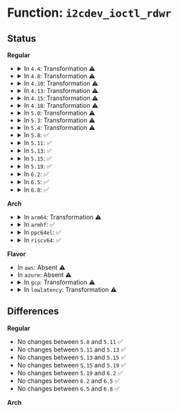 # Function: <code>i2cdev_ioctl_rdwr</code>

## Status
<b>Regular</b>
<ul>
<li>
<details>
<summary>In <code>4.4</code>: Transformation ⚠️</summary>

**Collision:** Unique Static

**Inline:** No

**Transformation:** True

**Instances:**

```
In drivers/i2c/i2c-dev.c (ffffffff8167e3c0)
Location: drivers/i2c/i2c-dev.c:238
Inline: False
Direct callers:
  - drivers/i2c/i2c-dev.c:i2cdev_ioctl
```
**Symbols:**

```
ffffffff8167e3c0-ffffffff8167e61b: i2cdev_ioctl_rdwr.isra.7 (STB_LOCAL)
```
</details>
</li>
<li>
<details>
<summary>In <code>4.8</code>: Transformation ⚠️</summary>

**Collision:** Unique Static

**Inline:** No

**Transformation:** True

**Instances:**

```
In drivers/i2c/i2c-dev.c (ffffffff816df140)
Location: drivers/i2c/i2c-dev.c:240
Inline: False
Direct callers:
  - drivers/i2c/i2c-dev.c:i2cdev_ioctl
```
**Symbols:**

```
ffffffff816df140-ffffffff816df3d2: i2cdev_ioctl_rdwr.isra.7 (STB_LOCAL)
```
</details>
</li>
<li>
<details>
<summary>In <code>4.10</code>: Transformation ⚠️</summary>

**Collision:** Unique Static

**Inline:** No

**Transformation:** True

**Instances:**

```
In drivers/i2c/i2c-dev.c (ffffffff8170f520)
Location: drivers/i2c/i2c-dev.c:240
Inline: False
Direct callers:
  - drivers/i2c/i2c-dev.c:i2cdev_ioctl
```
**Symbols:**

```
ffffffff8170f520-ffffffff8170f7b2: i2cdev_ioctl_rdwr.isra.9 (STB_LOCAL)
```
</details>
</li>
<li>
<details>
<summary>In <code>4.13</code>: Transformation ⚠️</summary>

**Collision:** Unique Static

**Inline:** No

**Transformation:** True

**Instances:**

```
In drivers/i2c/i2c-dev.c (ffffffff81725760)
Location: drivers/i2c/i2c-dev.c:240
Inline: False
Direct callers:
  - drivers/i2c/i2c-dev.c:i2cdev_ioctl
```
**Symbols:**

```
ffffffff81725760-ffffffff817259fc: i2cdev_ioctl_rdwr.isra.7 (STB_LOCAL)
```
</details>
</li>
<li>
<details>
<summary>In <code>4.15</code>: Transformation ⚠️</summary>

**Collision:** Unique Static

**Inline:** No

**Transformation:** True

**Instances:**

```
In drivers/i2c/i2c-dev.c (ffffffff81796bf0)
Location: drivers/i2c/i2c-dev.c:241
Inline: False
Direct callers:
  - drivers/i2c/i2c-dev.c:compat_i2cdev_ioctl
  - drivers/i2c/i2c-dev.c:i2cdev_ioctl
```
**Symbols:**

```
ffffffff81796bf0-ffffffff81796e05: i2cdev_ioctl_rdwr.isra.5 (STB_LOCAL)
```
</details>
</li>
<li>
<details>
<summary>In <code>4.18</code>: Transformation ⚠️</summary>

**Collision:** Unique Static

**Inline:** No

**Transformation:** True

**Instances:**

```
In drivers/i2c/i2c-dev.c (ffffffff817d9770)
Location: drivers/i2c/i2c-dev.c:241
Inline: False
Direct callers:
  - drivers/i2c/i2c-dev.c:compat_i2cdev_ioctl
  - drivers/i2c/i2c-dev.c:i2cdev_ioctl
```
**Symbols:**

```
ffffffff817d9770-ffffffff817d99ad: i2cdev_ioctl_rdwr.isra.6 (STB_LOCAL)
```
</details>
</li>
<li>
<details>
<summary>In <code>5.0</code>: Transformation ⚠️</summary>

**Collision:** Unique Static

**Inline:** No

**Transformation:** True

**Instances:**

```
In drivers/i2c/i2c-dev.c (ffffffff81800910)
Location: drivers/i2c/i2c-dev.c:241
Inline: False
Direct callers:
  - drivers/i2c/i2c-dev.c:compat_i2cdev_ioctl
  - drivers/i2c/i2c-dev.c:i2cdev_ioctl
```
**Symbols:**

```
ffffffff81800910-ffffffff81800b4d: i2cdev_ioctl_rdwr.isra.7 (STB_LOCAL)
```
</details>
</li>
<li>
<details>
<summary>In <code>5.3</code>: Transformation ⚠️</summary>

**Collision:** Unique Static

**Inline:** No

**Transformation:** True

**Instances:**

```
In drivers/i2c/i2c-dev.c (ffffffff81841c30)
Location: drivers/i2c/i2c-dev.c:233
Inline: False
Direct callers:
  - drivers/i2c/i2c-dev.c:compat_i2cdev_ioctl
  - drivers/i2c/i2c-dev.c:i2cdev_ioctl
```
**Symbols:**

```
ffffffff81841c30-ffffffff81841e5c: i2cdev_ioctl_rdwr.isra.0 (STB_LOCAL)
```
</details>
</li>
<li>
<details>
<summary>In <code>5.4</code>: Transformation ⚠️</summary>

**Collision:** Unique Static

**Inline:** No

**Transformation:** True

**Instances:**

```
In drivers/i2c/i2c-dev.c (ffffffff818735b0)
Location: drivers/i2c/i2c-dev.c:233
Inline: False
Direct callers:
  - drivers/i2c/i2c-dev.c:compat_i2cdev_ioctl
  - drivers/i2c/i2c-dev.c:i2cdev_ioctl
```
**Symbols:**

```
ffffffff818735b0-ffffffff818737dc: i2cdev_ioctl_rdwr.isra.0 (STB_LOCAL)
```
</details>
</li>
<li>
<details>
<summary>In <code>5.8</code>: ✅</summary>

```c
int i2cdev_ioctl_rdwr(struct i2c_client *client, unsigned int nmsgs, struct i2c_msg *msgs);
```

**Collision:** Unique Static

**Inline:** No

**Transformation:** False

**Instances:**

```
In drivers/i2c/i2c-dev.c (ffffffff81947790)
Location: drivers/i2c/i2c-dev.c:235
Inline: False
Direct callers:
  - drivers/i2c/i2c-dev.c:compat_i2cdev_ioctl
  - drivers/i2c/i2c-dev.c:i2cdev_ioctl
```
**Symbols:**

```
ffffffff81947790-ffffffff819479be: i2cdev_ioctl_rdwr (STB_LOCAL)
```
</details>
</li>
<li>
<details>
<summary>In <code>5.11</code>: ✅</summary>

```c
int i2cdev_ioctl_rdwr(struct i2c_client *client, unsigned int nmsgs, struct i2c_msg *msgs);
```

**Collision:** Unique Static

**Inline:** No

**Transformation:** False

**Instances:**

```
In drivers/i2c/i2c-dev.c (ffffffff8194d5a0)
Location: drivers/i2c/i2c-dev.c:235
Inline: False
Direct callers:
  - drivers/i2c/i2c-dev.c:compat_i2cdev_ioctl
  - drivers/i2c/i2c-dev.c:i2cdev_ioctl
```
**Symbols:**

```
ffffffff8194d5a0-ffffffff8194d7d5: i2cdev_ioctl_rdwr (STB_LOCAL)
```
</details>
</li>
<li>
<details>
<summary>In <code>5.13</code>: ✅</summary>

```c
int i2cdev_ioctl_rdwr(struct i2c_client *client, unsigned int nmsgs, struct i2c_msg *msgs);
```

**Collision:** Unique Static

**Inline:** No

**Transformation:** False

**Instances:**

```
In drivers/i2c/i2c-dev.c (ffffffff81930d30)
Location: drivers/i2c/i2c-dev.c:236
Inline: False
Direct callers:
  - drivers/i2c/i2c-dev.c:compat_i2cdev_ioctl
  - drivers/i2c/i2c-dev.c:i2cdev_ioctl
```
**Symbols:**

```
ffffffff81930d30-ffffffff81930f5c: i2cdev_ioctl_rdwr (STB_LOCAL)
```
</details>
</li>
<li>
<details>
<summary>In <code>5.15</code>: ✅</summary>

```c
int i2cdev_ioctl_rdwr(struct i2c_client *client, unsigned int nmsgs, struct i2c_msg *msgs);
```

**Collision:** Unique Static

**Inline:** No

**Transformation:** False

**Instances:**

```
In drivers/i2c/i2c-dev.c (ffffffff819d4000)
Location: drivers/i2c/i2c-dev.c:235
Inline: False
Direct callers:
  - drivers/i2c/i2c-dev.c:compat_i2cdev_ioctl
  - drivers/i2c/i2c-dev.c:i2cdev_ioctl
```
**Symbols:**

```
ffffffff819d4000-ffffffff819d422c: i2cdev_ioctl_rdwr (STB_LOCAL)
```
</details>
</li>
<li>
<details>
<summary>In <code>5.19</code>: ✅</summary>

```c
int i2cdev_ioctl_rdwr(struct i2c_client *client, unsigned int nmsgs, struct i2c_msg *msgs);
```

**Collision:** Unique Static

**Inline:** No

**Transformation:** False

**Instances:**

```
In drivers/i2c/i2c-dev.c (ffffffff81b36ca0)
Location: drivers/i2c/i2c-dev.c:235
Inline: False
Direct callers:
  - drivers/i2c/i2c-dev.c:compat_i2cdev_ioctl
  - drivers/i2c/i2c-dev.c:i2cdev_ioctl
```
**Symbols:**

```
ffffffff81b36ca0-ffffffff81b36ecf: i2cdev_ioctl_rdwr (STB_LOCAL)
```
</details>
</li>
<li>
<details>
<summary>In <code>6.2</code>: ✅</summary>

```c
int i2cdev_ioctl_rdwr(struct i2c_client *client, unsigned int nmsgs, struct i2c_msg *msgs);
```

**Collision:** Unique Static

**Inline:** No

**Transformation:** False

**Instances:**

```
In drivers/i2c/i2c-dev.c (ffffffff81ccc0b0)
Location: drivers/i2c/i2c-dev.c:235
Inline: False
Direct callers:
  - drivers/i2c/i2c-dev.c:compat_i2cdev_ioctl
  - drivers/i2c/i2c-dev.c:i2cdev_ioctl
```
**Symbols:**

```
ffffffff81ccc0b0-ffffffff81ccc2df: i2cdev_ioctl_rdwr (STB_LOCAL)
```
</details>
</li>
<li>
<details>
<summary>In <code>6.5</code>: ✅</summary>

```c
int i2cdev_ioctl_rdwr(struct i2c_client *client, unsigned int nmsgs, struct i2c_msg *msgs);
```

**Collision:** Unique Static

**Inline:** No

**Transformation:** False

**Instances:**

```
In drivers/i2c/i2c-dev.c (ffffffff81d33e20)
Location: drivers/i2c/i2c-dev.c:235
Inline: False
Direct callers:
  - drivers/i2c/i2c-dev.c:compat_i2cdev_ioctl
  - drivers/i2c/i2c-dev.c:i2cdev_ioctl
```
**Symbols:**

```
ffffffff81d33e20-ffffffff81d34045: i2cdev_ioctl_rdwr (STB_LOCAL)
```
</details>
</li>
<li>
<details>
<summary>In <code>6.8</code>: ✅</summary>

```c
int i2cdev_ioctl_rdwr(struct i2c_client *client, unsigned int nmsgs, struct i2c_msg *msgs);
```

**Collision:** Unique Static

**Inline:** No

**Transformation:** False

**Instances:**

```
In drivers/i2c/i2c-dev.c (ffffffff81de9ed0)
Location: drivers/i2c/i2c-dev.c:235
Inline: False
Direct callers:
  - drivers/i2c/i2c-dev.c:compat_i2cdev_ioctl
  - drivers/i2c/i2c-dev.c:i2cdev_ioctl
```
**Symbols:**

```
ffffffff81de9ed0-ffffffff81dea0f9: i2cdev_ioctl_rdwr (STB_LOCAL)
```
</details>
</li>
</ul>
<b>Arch</b>
<ul>
<li>
<details>
<summary>In <code>arm64</code>: Transformation ⚠️</summary>

**Collision:** Unique Static

**Inline:** No

**Transformation:** True

**Instances:**

```
In drivers/i2c/i2c-dev.c (ffff800010ab7960)
Location: drivers/i2c/i2c-dev.c:233
Inline: False
Direct callers:
  - drivers/i2c/i2c-dev.c:compat_i2cdev_ioctl
  - drivers/i2c/i2c-dev.c:i2cdev_ioctl
```
**Symbols:**

```
ffff800010ab7960-ffff800010ab7c9c: i2cdev_ioctl_rdwr.isra.0 (STB_LOCAL)
```
</details>
</li>
<li>
<details>
<summary>In <code>armhf</code>: ✅</summary>

```c
int i2cdev_ioctl_rdwr(struct i2c_client *client, unsigned int nmsgs, struct i2c_msg *msgs);
```

**Collision:** Unique Static

**Inline:** No

**Transformation:** False

**Instances:**

```
In drivers/i2c/i2c-dev.c (c0b97618)
Location: drivers/i2c/i2c-dev.c:233
Inline: False
Direct callers:
  - drivers/i2c/i2c-dev.c:i2cdev_ioctl
```
**Symbols:**

```
c0b97618-c0b97890: i2cdev_ioctl_rdwr (STB_LOCAL)
```
</details>
</li>
<li>
<details>
<summary>In <code>ppc64el</code>: ✅</summary>

```c
int i2cdev_ioctl_rdwr(struct i2c_client *client, unsigned int nmsgs, struct i2c_msg *msgs);
```

**Collision:** Unique Static

**Inline:** No

**Transformation:** False

**Instances:**

```
In drivers/i2c/i2c-dev.c (c000000000b9aeb0)
Location: drivers/i2c/i2c-dev.c:233
Inline: False
Direct callers:
  - drivers/i2c/i2c-dev.c:compat_i2cdev_ioctl
  - drivers/i2c/i2c-dev.c:i2cdev_ioctl
```
**Symbols:**

```
c000000000b9aeb0-c000000000b9b1ac: i2cdev_ioctl_rdwr (STB_LOCAL)
```
</details>
</li>
<li>
<details>
<summary>In <code>riscv64</code>: ✅</summary>

```c
int i2cdev_ioctl_rdwr(struct i2c_client *client, unsigned int nmsgs, struct i2c_msg *msgs);
```

**Collision:** Unique Static

**Inline:** No

**Transformation:** False

**Instances:**

```
In drivers/i2c/i2c-dev.c (ffffffe0006bd4b2)
Location: drivers/i2c/i2c-dev.c:233
Inline: False
Direct callers:
  - drivers/i2c/i2c-dev.c:i2cdev_ioctl
```
**Symbols:**

```
ffffffe0006bd4b2-ffffffe0006bd6a0: i2cdev_ioctl_rdwr (STB_LOCAL)
```
</details>
</li>
</ul>
<b>Flavor</b>
<ul>
<li>
In <code>aws</code>: Absent ⚠️
</li>
<li>
In <code>azure</code>: Absent ⚠️
</li>
<li>
<details>
<summary>In <code>gcp</code>: Transformation ⚠️</summary>

**Collision:** Unique Static

**Inline:** No

**Transformation:** True

**Instances:**

```
In drivers/i2c/i2c-dev.c (ffffffff81867740)
Location: drivers/i2c/i2c-dev.c:233
Inline: False
Direct callers:
  - drivers/i2c/i2c-dev.c:compat_i2cdev_ioctl
  - drivers/i2c/i2c-dev.c:i2cdev_ioctl
```
**Symbols:**

```
ffffffff81867740-ffffffff8186796c: i2cdev_ioctl_rdwr.isra.0 (STB_LOCAL)
```
</details>
</li>
<li>
<details>
<summary>In <code>lowlatency</code>: Transformation ⚠️</summary>

**Collision:** Unique Static

**Inline:** No

**Transformation:** True

**Instances:**

```
In drivers/i2c/i2c-dev.c (ffffffff818829f0)
Location: drivers/i2c/i2c-dev.c:233
Inline: False
Direct callers:
  - drivers/i2c/i2c-dev.c:compat_i2cdev_ioctl
  - drivers/i2c/i2c-dev.c:i2cdev_ioctl
```
**Symbols:**

```
ffffffff818829f0-ffffffff81882c1c: i2cdev_ioctl_rdwr.isra.0 (STB_LOCAL)
```
</details>
</li>
</ul>

## Differences
<b>Regular</b>
<ul>
<li>
No changes between <code>5.8</code> and <code>5.11</code> ✅
</li>
<li>
No changes between <code>5.11</code> and <code>5.13</code> ✅
</li>
<li>
No changes between <code>5.13</code> and <code>5.15</code> ✅
</li>
<li>
No changes between <code>5.15</code> and <code>5.19</code> ✅
</li>
<li>
No changes between <code>5.19</code> and <code>6.2</code> ✅
</li>
<li>
No changes between <code>6.2</code> and <code>6.5</code> ✅
</li>
<li>
No changes between <code>6.5</code> and <code>6.8</code> ✅
</li>
</ul>
<b>Arch</b>
<ul>
</ul>
